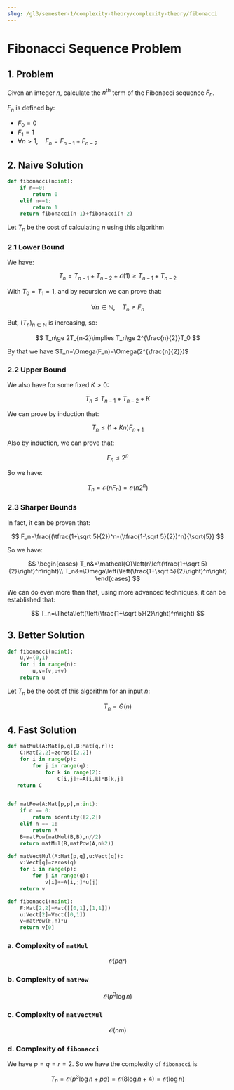 ```yaml
---
slug: /gl3/semester-1/complexity-theory/complexity-theory/fibonacci
---
```


# Fibonacci Sequence Problem

## 1. Problem

Given an integer $n$, calculate the $n^\text{th}$ term of the Fibonacci sequence $F_n$.

$F_n$ is defined by:

- $F_0=0$
- $F_1=1$
- $\forall n>1,\quad F_{n}=F_{n-1}+F_{n-2}$

## 2. Naive Solution

```python
def fibonacci(n:int):
    if n==0:
        return 0
    elif n==1:
        return 1
    return fibonacci(n-1)+fibonacci(n-2)
```

Let $T_n$ be the cost of calculating $n$ using this algorithm

### 2.1 Lower Bound

We have:

$$
T_n=T_{n-1}+T_{n-2}+\mathcal{O}(1)\ge T_{n-1}+T_{n-2}
$$

With $T_0=T_1=1$, and by recursion we can prove that:

$$
\forall n\in\mathbb{N},\quad T_n\ge F_n
$$

But, $(T_n)_{n\in\mathbb{N}}$ is increasing, so:

$$
T_n\ge 2T_{n-2}\implies T_n\ge 2^{\frac{n}{2}}T_0
$$

By that we have $T_n=\Omega(F_n)=\Omega(2^{\frac{n}{2}})$

### 2.2 Upper Bound

We also have for some fixed $K>0$:

$$
T_n\le T_{n-1}+T_{n-2} +K
$$

We can prove by induction that:

$$
T_n\le (1+Kn)F_{n+1}
$$

Also by induction, we can prove that:

$$
F_n\le 2^n
$$

So we have:

$$
T_n=\mathcal{O}(nF_n)=\mathcal{O}(n2^n)
$$

### 2.3 Sharper Bounds

In fact, it can be proven that:

$$
F_n=\frac{(\tfrac{1+\sqrt 5}{2})^n-(\tfrac{1-\sqrt 5}{2})^n}{\sqrt{5}}
$$

So we have:

$$
\begin{cases}
T_n&=\mathcal{O}\left(n\left(\frac{1+\sqrt 5}{2}\right)^n\right)\\
T_n&=\Omega\left(\left(\frac{1+\sqrt 5}{2}\right)^n\right)
\end{cases}
$$

We can do even more than that, using more advanced techniques, it can be established that:

$$
T_n=\Theta\left(\left(\frac{1+\sqrt 5}{2}\right)^n\right)
$$

## 3. Better Solution

```python
def fibonacci(n:int):
    u,v=(0,1)
    for i in range(n):
        u,v=(v,u+v)
    return u
```

Let $T_n$ be the cost of this algorithm for an input $n$:

$$
T_n=\Theta(n)
$$

## 4. Fast Solution

```python
def matMul(A:Mat[p,q],B:Mat[q,r]):
    C:Mat[2,2]=zeros([2,2])
    for i in range(p):
        for j in range(q):
            for k in range(2):
                C[i,j]+=A[i,k]*B[k,j]
   return C


def matPow(A:Mat[p,p],n:int):
    if n == 0:
        return identity([2,2])
    elif n == 1:
        return A
    B=matPow(matMul(B,B),n//2)
    return matMul(B,matPow(A,n%2))

def matVectMul(A:Mat[p,q],u:Vect[q]):
    v:Vect[q]=zeros(q)
    for i in range(p):
        for j in range(q):
            v[i]+=A[i,j]*u[j]
    return v

def fibonacci(n:int):
    F:Mat[2,2]=Mat([[0,1],[1,1]])
    u:Vect[2]=Vect([0,1])
    v=matPow(F,n)*u
    return v[0]
```

### a. Complexity of `matMul`

$$
\mathcal{O}(pqr)
$$

### b. Complexity of `matPow`

$$
\mathcal{O}(p^3\log n)
$$

### c. Complexity of `matVectMul`

$$
\mathcal{O}(nm)
$$

### d. Complexity of `fibonacci`

We have $p=q=r=2$. So we have the complexity of `fibonacci` is

$$
T_n=\mathcal{O}(p^3\log n+pq)=\mathcal{O}(8\log n+4)=\mathcal{O}(\log n)
$$
